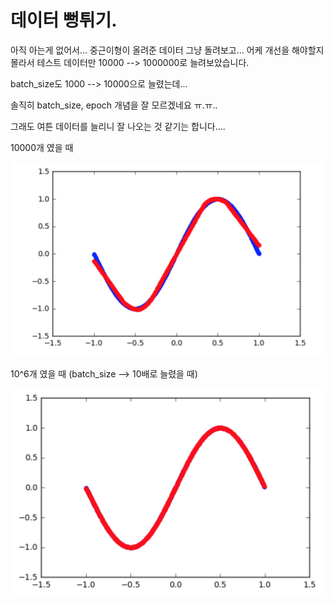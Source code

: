 # 데이터 뻥튀기.

아직 아는게 없어서... 중근이형이 올려준 데이터 그냥 돌려보고...
어케 개선을 해야할지 몰라서 테스트 데이터만 10000 --> 1000000로 늘려보았습니다.

batch_size도 1000 --> 10000으로 늘렸는데...

솔직히 batch_size, epoch 개념을 잘 모르겠네요 ㅠ.ㅠ..

그래도 여튼 데이터를 늘리니 잘 나오는 것 같기는 합니다....

10000개 였을 때

![Alt text](10000.png)

10^6개 였을 때 (batch_size --> 10배로 늘렸을 때)

![Alt text](1000000.png)

